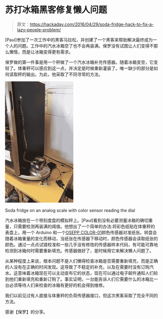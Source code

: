 # 苏打冰箱黑客修复懒人问题

> 原文：<https://hackaday.com/2016/04/29/soda-fridge-hack-to-fix-a-lazy-people-problem/>

[Paul]参加了一次工作中的黑客马拉松，并创建了一个黑客来帮助解决最终成为一个人的问题。工作中的汽水冰箱空了也不会再装满。保罗没有试图让人们变得不那么懒惰，而是让冰箱变得更有需求。

保罗做的第一件事是用一个秤做了一个汽水冰箱补充传感器。随着冰箱变空，它变轻了。体重秤可以感应到这一点，并决定是时候重新灌装了。唯一缺少的部分是如何读取秤的输出。为此，他采取了不同寻常的方法。

![Soda Fridge on Hacked Scale](img/571a5d7b36397af0f97c48774c8281c5.png)

Soda fridge on an analog scale with color sensor reading the dial

汽水冰箱放在一个带刻度盘的模拟秤上。[Paul]看到没有必要测量冰箱的确切重量，只需要检测再装满的阈值。他想出了一个简单的办法:将彩色纸贴在体重秤的表盘上，用一个 Arduino 和一个[OSEPP COLOR-01](http://osepp.com/products/sensors-arduino-compatible/color-sensor/)颜色传感器对准纸张。转盘会随着冰箱重量的变化而移动，当纸张在传感器下移动时，颜色传感器会读取纸张的颜色。通过一点点试错校准和一些几乎没有修改的传感器样本代码，有可能可靠地检测到冰箱何时需要重新填充。传感器做好了，是时候用它来解决懒人问题了。

从某种程度上来说，根本问题不是人们懒得检查冰箱是否需要重新填充，而是正确的人没有在正确的时间发现。这导致了不稳定的补充，以及在需要时没有订购汽水。这意味着冰箱现在可以主动宣布它的状态，现在可以通过电子邮件通知人们轮到他们重新填充和重新订购了。事实证明，一台能告诉人们它需要什么的冰箱比一台必须等待人们来检查的冰箱有更好的机会得到维修。

我们以前见过有人直接与体重秤的负荷传感器接口，但这次黑客采取了完全不同的方法。

感谢【保罗】的分享。